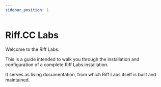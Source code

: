 ```yaml
---
sidebar_position: 1
---
```


# Riff.CC Labs

Welcome to the Riff Labs.

This is a guide intended to walk you through the installation and configuration of a complete Riff Labs installation.

It serves as living documentation, from which Riff Labs itself is built and maintained.